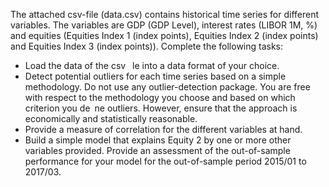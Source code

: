 The attached csv-file (data.csv) contains historical time series for different variables. The variables are GDP (GDP Level), interest rates (LIBOR 1M, %) and equities (Equities Index 1 (index points), Equities Index 2 (index points) and Equities Index 3 (index points)). Complete the following tasks:
- Load the data of the csv  le into a data format of your choice.
- Detect potential outliers for each time series based on a simple methodology. Do not use any outlier-detection package. You are free with respect to the methodology you choose and based on which criterion you de ne outliers. However, ensure that the approach is economically and statistically reasonable.
- Provide a measure of correlation for the different variables at hand.
- Build a simple model that explains Equity 2 by one or more other variables provided. Provide an assessment of the out-of-sample performance for your model for the out-of-sample period 2015/01 to 2017/03. 
